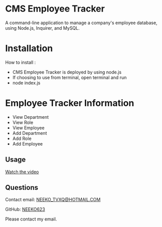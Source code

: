 
# CMS Employee Tracker
A command-line application to manage a company's employee database, using Node.js, Inquirer, and MySQL.

# Installation

How to install :
- CMS Employee Tracker is deployed by using node.js
- If choosing to use from terminal, open terminal and run
- node index.js 

# Employee Tracker Information
- View Department
- View Role
- View Employee
- Add Department
- Add Role
- Add Employee

## Usage
[Watch the video]()

## Questions
Contact email: NEEKO_TVXQ@HOTMAIL.COM

GitHub: [NEEKO623](https://github.com/NEEKO623)

Please contact my email.